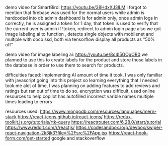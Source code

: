 

demo video for SmartBird:
https://youtu.be/38HdxXJ3lLM
i forgot to mention that firebase was used for the normal users while admin is hardcoded into db
admin dashboard is for admin only, once admin logs in correctly, he is assigned a token for 1 day, that token is used to verify that the current user is admin if !token, redirect to admin login page
also we got image labeling ai to function , detects single objects with mobilenet and multiple with coco ssd, both via tensorflow
display all products as "50% off"

demo video for image labeling ai: 
https://youtu.be/8c4I5GOgOR0
we planned to use this to create labels for the product and store those labels in the database in order to use them to search for products.


difficulties faced:
implementing AI 
amount of time it took, I was only familiar with javascript going into this project so learning everything that I needed took me alot of time, I was planning on adding features to add reviews and ratings but ran out of time to do so. 
encryption was difficult, used online resources to help
copilot has autofilled incorrect varible names multiple times leading to errors


resources used: 
https://www.mongodb.com/resources/languages/mern-stack
https://react-icons.github.io/react-icons/
https://redux-toolkit.js.org/tutorials/rtk-query
https://reactrouter.com/6.28.0/start/tutorial
https://www.reddit.com/r/reactjs/
https://codesandbox.io/p/devbox/swiper-react-navigation-2k3jk3?file=%2Fsrc%2FApp.jsx
https://react-hook-form.com/get-started
google and stackoverflow





